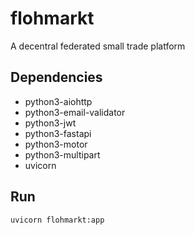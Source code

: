 # flohmarkt

A decentral federated small trade platform

## Dependencies

- python3-aiohttp
- python3-email-validator
- python3-jwt
- python3-fastapi
- python3-motor
- python3-multipart
- uvicorn

## Run

`uvicorn flohmarkt:app`
